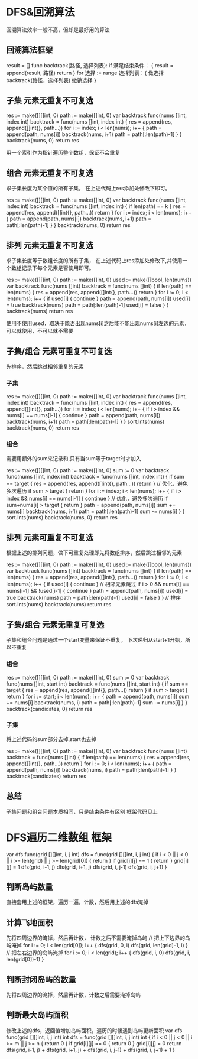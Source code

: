 # DFS&回溯算法
回溯算法效率一般不高，但却是最好用的算法

## 回溯算法框架
result = []
func backtrack(路径, 选择列表):
    if 满足结束条件： {
        result = append(result, 路径)
        return
    }
    for 选择 := range 选择列表：{
        做选择
        backtrack(路径，选择列表)
        撤销选择
    }

## 子集 元素无重复不可复选
res := make([][]int, 0)
path := make([]int, 0)
var backtrack func(nums []int, index int)
backtrack = func(nums []int, index int) {
    res = append(res, append([]int{}, path...))
    for i := index; i < len(nums); i++ {
        path = append(path, nums[i])
        backtrack(nums, i+1)
        path = path[:len(path)-1]
    }
}
backtrack(nums, 0)
return res

用一个索引作为指针遍历整个数组，保证不会重复

## 组合 元素无重复不可复选
求子集长度为某个值的所有子集，
在上述代码上res添加处修改下即可。

res := make([][]int, 0)
path := make([]int, 0)
var backtrack func(nums []int, index int)
backtrack = func(nums []int, index int) {
    if len(path) == k {
        res = append(res, append([]int{}, path...))
        return
    }
    for i := index; i < len(nums); i++ {
        path = append(path, nums[i])
        backtrack(nums, i+1)
        path = path[:len(path)-1]
    }
}
backtrack(nums, 0)
return res

## 排列 元素无重复不可复选
求子集长度等于数组长度的所有子集，
在上述代码上res添加处修改下,并使用一个数组记录下每个元素是否使用即可。

res := make([][]int, 0)
path := make([]int, 0)
used := make([]bool, len(nums))
var backtrack func(nums []int)
backtrack = func(nums []int) {
    if len(path) == len(nums) {
        res = append(res, append([]int{}, path...))
        return
    }
    for i := 0; i < len(nums); i++ {
        if used[i] {
            continue
        }
        path = append(path, nums[i])
        used[i] = true
        backtrack(nums)
        path = path[:len(path)-1]
        used[i] = false
    }
}
backtrack(nums)
return res

使用不使用used，取决于能否出现nums[i]之后能不能出现nums[i]左边的元素，可以就使用，不可以就不需要

## 子集/组合 元素可重复不可复选
先排序，然后跳过相邻重复的元素

### 子集
res := make([][]int, 0)
path := make([]int, 0)
var backtrack func(nums []int, index int)
backtrack = func(nums []int, index int) {
    res = append(res, append([]int{}, path...))
    for i := index; i < len(nums); i++ {
        if i > index && nums[i] == nums[i-1] {
            continue
        }
        path = append(path, nums[i])
        backtrack(nums, i+1)
        path = path[:len(path)-1]
    }
}
sort.Ints(nums)
backtrack(nums, 0)
return res

### 组合
需要用额外的sum来记录和,只有当sum等于target时才加入

res := make([][]int, 0)
path := make([]int, 0)
sum := 0
var backtrack func(nums []int, index int)
backtrack = func(nums []int, index int) {
    if sum == target {
        res = append(res, append([]int{}, path...))
        return
    }
    // 优化，避免多次遍历
    if sum > target {
        return
    }
    for i := index; i < len(nums); i++ {
        if i > index && nums[i] == nums[i-1] {
            continue
        }
        // 优化，避免多次遍历
        if sum+nums[i] > target {
            return
        }
        path = append(path, nums[i])
        sum += nums[i]
        backtrack(nums, i+1)
        path = path[:len(path)-1]
        sum -= nums[i]
    }
}
sort.Ints(nums)
backtrack(nums, 0)
return res

## 排列 元素可重复不可复选
根据上述的排列问题，做下可重复处理即先将数组排序，然后跳过相邻的元素

res := make([][]int, 0)
path := make([]int, 0)
used := make([]bool, len(nums))
var backtrack func(nums []int)
backtrack = func(nums []int) {
    if len(path) == len(nums) {
        res = append(res, append([]int{}, path...))
        return
    }
    for i := 0; i < len(nums); i++ {
        if used[i] {
            continue
        }
        // 相邻元素跳过
        if i > 0 && nums[i] == nums[i-1] && !used[i-1] {
            continue
        }
        path = append(path, nums[i])
        used[i] = true
        backtrack(nums)
        path = path[:len(path)-1]
        used[i] = false
    }
}
// 排序
sort.Ints(nums)
backtrack(nums)
return res

## 子集/组合 元素无重复可复选
子集和组合问题是通过一个start变量来保证不重复，
下次递归从start+1开始，所以不重复

### 组合
res := make([][]int, 0)
path := make([]int, 0)
sum := 0
var backtrack func(nums []int, start int)
backtrack = func(nums []int, start int) {
    if sum == target {
        res = append(res, append([]int{}, path...))
        return
    }
    if sum > target {
        return
    }
    for i := start; i < len(nums); i++ {
        path = append(path, nums[i])
        sum += nums[i]
        backtrack(nums, i)
        path = path[:len(path)-1]
        sum -= nums[i]
    }
}
backtrack(candidates, 0)
return res

### 子集
将上述代码的sum部分去掉,start也去掉

res := make([][]int, 0)
path := make([]int, 0)
var backtrack func(nums []int)
backtrack = func(nums []int) {
    if len(path) == len(nums) {
        res = append(res, append([]int{}, path...))
        return
    }
    for i := 0; i < len(nums); i++ {
        path = append(path, nums[i])
        backtrack(nums, i)
        path = path[:len(path)-1]
    }
}
backtrack(candidates)
return res

## 总结
子集问题和组合问题本质相同，只是结束条件有区别
框架代码见上

# DFS遍历二维数组 框架
var dfs func(grid [][]int, i, j int)
dfs = func(grid [][]int, i, j int) {
    if i < 0 || j < 0 || i >= len(grid) || j >= len(grid[0]) {
        return
    }
    if grid[i][j] == 1 {
        return
    }
    grid[i][j] = 1
    dfs(grid, i-1, j)
    dfs(grid, i+1, j)
    dfs(grid, i, j-1)
    dfs(grid, i, j+1)
}

## 判断岛屿数量
直接套用上述的框架，遍历一遍，计数，然后用上述的dfs淹掉

## 计算飞地面积
先将四周边界的淹掉，然后再计数， 计数之后不需要淹掉岛屿
// 把上下边界的岛屿淹掉
for i := 0; i < len(grid[0]); i++ {
    dfs(grid, 0, i)
    dfs(grid, len(grid)-1, i)
}
// 把左右边界的岛屿淹掉
for i := 0; i < len(grid); i++ {
    dfs(grid, i, 0)
    dfs(grid, i, len(grid[0])-1)
}

## 判断封闭岛屿的数量
先将四周边界的淹掉，然后再计数，计数之后需要淹掉岛屿

## 判断最大岛屿面积
修改上述的dfs，返回值增加岛屿面积，遍历的时候遇到岛屿更新面积
var dfs func(grid [][]int, i, j int) int
dfs = func(grid [][]int, i, j int) int {
    if i < 0 || j < 0 || i >= m || j >= n {
        return 0
    }
    if grid[i][j] == 0 {
        return 0
    }
    grid[i][j] = 0
    return dfs(grid, i-1, j) + dfs(grid, i+1, j) + dfs(grid, i, j-1) + dfs(grid, i, j+1) + 1
}